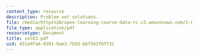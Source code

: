```yaml
---
content_type: resource
description: Problem set solutions.
file: /media/https%3A/open-learning-course-data-rc.s3.amazonaws.com/2-004-systems-modeling-and-control-ii-fall-2007/451e0fa693919ae37b93bbf562f6ff31_sol03.pdf
file_type: application/pdf
resourcetype: Document
title: sol03.pdf
uid: 451e0fa6-9391-9ae3-7b93-bbf562f6ff31
---
```

